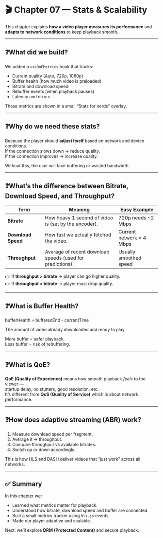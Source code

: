 # 🎬 Chapter 07 — Stats & Scalability

This chapter explains **how a video player measures its performance** and **adapts to network conditions** to keep playback smooth.

---

## ❓What did we build?

We added a `useQoEMetrics` hook that tracks:
- Current quality (Auto, 720p, 1080p)
- Buffer health (how much video is preloaded)
- Bitrate and download speed
- Rebuffer events (when playback pauses)
- Latency and errors

These metrics are shown in a small “Stats for nerds” overlay.

---

## ❓Why do we need these stats?

Because the player should **adjust itself** based on network and device conditions.  
If the connection slows down → reduce quality.  
If the connection improves → increase quality.

Without this, the user will face buffering or wasted bandwidth.

---

## ❓What’s the difference between Bitrate, Download Speed, and Throughput?

| Term | Meaning | Easy Example |
|------|----------|---------------|
| **Bitrate** | How heavy 1 second of video is (set by the encoder). | 720p needs ~2 Mbps |
| **Download Speed** | How fast we actually fetched the video. | Current network = 4 Mbps |
| **Throughput** | Average of recent download speeds (used for predictions). | Usually smoothed speed |

👉 If **throughput > bitrate** → player can go higher quality.  
👉 If **throughput < bitrate** → player must drop quality.

---

## ❓What is Buffer Health?
bufferHealth = bufferedEnd - currentTime

The amount of video already downloaded and ready to play.  

More buffer = safer playback.  
Less buffer = risk of rebuffering.

---

## ❓What is QoE?

**QoE (Quality of Experience)** means how smooth playback *feels* to the viewer —  
startup delay, no stutters, good resolution, etc.  
It’s different from **QoS (Quality of Service)** which is about network performance.

---

## ❓How does adaptive streaming (ABR) work?

1. Measure download speed per fragment.  
2. Average it → throughput.  
3. Compare throughput vs available bitrates.  
4. Switch up or down accordingly.

This is how HLS and DASH deliver videos that “just work” across all networks.

---

## ✅ Summary

In this chapter we:
- Learned what metrics matter for playback.  
- Understood how bitrate, download speed and buffer are connected.  
- Built a small metrics tracker using `hls.js` events.  
- Made our player adaptive and scalable.

Next: we’ll explore **DRM (Protected Content)** and secure playback.